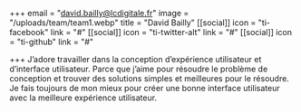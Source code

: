 +++
email = "david.bailly@lcdigitale.fr"
image = "/uploads/team/team1.webp"
title = "David Bailly"
[[social]]
icon = "ti-facebook"
link = "#"
[[social]]
icon = "ti-twitter-alt"
link = "#"
[[social]]
icon = "ti-github"
link = "#"

+++
J’adore travailler dans la conception d’expérience utilisateur et d’interface utilisateur. Parce que j’aime pour résoudre le problème de conception et trouver des solutions simples et meilleures pour le résoudre. Je fais toujours de mon mieux pour créer une bonne interface utilisateur avec la meilleure expérience utilisateur.